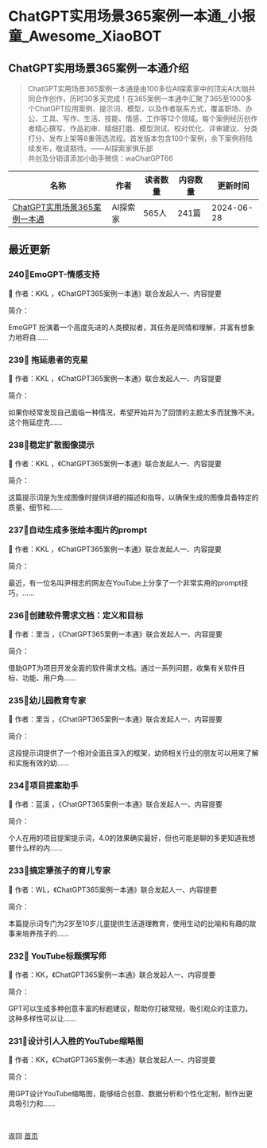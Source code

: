 # ChatGPT实用场景365案例一本通_小报童_Awesome_XiaoBOT

## ChatGPT实用场景365案例一本通介绍
> ChatGPT实用场景365案例一本通是由100多位AI探索家中的顶尖AI大咖共同合作创作，历时30多天完成！在365案例一本通中汇聚了365至1000多个ChatGPT应用案例、提示词、模型，以及作者联系方式，覆盖职场、办公、工具、写作、生活、技能、情感、工作等12个领域。每个案例经历创作者精心撰写、作品初审、精细打磨、模型测试、校对优化、评审建议、分类打分、发布上架等8重筛选流程。首发版本包含100个案例，余下案例将陆续发布，敬请期待。——AI探索家俱乐部    
共创及分销请添加小助手微信：waChatGPT66  
  


|名称|作者|读者数量|内容数量|更新时间|
|---|---|---|---|---|
|[ChatGPT实用场景365案例一本通](https://xiaobot.net/p/ChatGPT365?refer=0b133df9-27dc-423b-8101-639049001c13)|AI探索家|565人|241篇|2024-06-28|

## 最近更新
### 240📌EmoGPT-情感支持

📝 作者：KKL ，《ChatGPT365案例一本通》联合发起人一、内容提要

简介：

EmoGPT 扮演着一个高度先进的人类模拟者，其任务是同情和理解，并富有想象力地将自......

### 239📌 拖延患者的克星

📝 作者：KKL ，《ChatGPT365案例一本通》联合发起人一、内容提要

简介：

如果你经常发现自己面临一种情况，希望开始并为了回馈的主题太多而犹豫不决。这个拖延症克......

### 238📌稳定扩散图像提示

📝 作者：KKL ，《ChatGPT365案例一本通》联合发起人一、内容提要

简介：

这篇提示词是为生成图像时提供详细的描述和指导，以确保生成的图像具备特定的质量、细节和......

### 237📌自动生成多张绘本图片的prompt

📝 作者：KKL ，《ChatGPT365案例一本通》联合发起人一、内容提要

简介：

最近，有一位名叫尹相志的网友在YouTube上分享了一个非常实用的prompt技巧，......

### 236📌创建软件需求文档：定义和目标

📝 作者：里当 ，《ChatGPT365案例一本通》联合发起人一、内容提要

简介：

借助GPT为项目开发全面的软件需求文档。通过一系列问题，收集有关软件目标、功能、用户角......

### 235📌幼儿园教育专家

📝 作者：里当 ，《ChatGPT365案例一本通》联合发起人一、内容提要

简介：

这段提示词提供了一个相对全面且深入的框架，幼师相关行业的朋友可以用来了解和实施有效的幼......

### 234📌项目提案助手

📝 作者：蓝溪 ，《ChatGPT365案例一本通》联合发起人一、内容提要

简介：

个人在用的项目提案提示词，4.0的效果确实最好，但也可能是聊的多更知道我想要什么样的内......

### 233📌搞定犟孩子的育儿专家

📝 作者：WL，《ChatGPT365案例一本通》联合发起人一、内容提要

简介：

本篇提示词专门为2岁至10岁儿童提供生活道理教育，使用生动的比喻和有趣的故事来培养孩子的......

### 232📌 YouTube标题撰写师

📝 作者：KK，《ChatGPT365案例一本通》联合发起人一、内容提要

简介：

GPT可以生成多种创意丰富的标题建议，帮助你打破常规，吸引观众的注意力。这种多样性可以让......

### 231📌设计引人入胜的YouTube缩略图

📝 作者：KK，《ChatGPT365案例一本通》联合发起人一、内容提要

简介：

用GPT设计YouTube缩略图，能够结合创意、数据分析和个性化定制，制作出更具吸引力和......


<a href="https://github.com/Reno9527/awesome-xiaobot" style="color: white; text-decoration: none;">awesome-xiaobot</a>

返回 [首页](../README.md)
